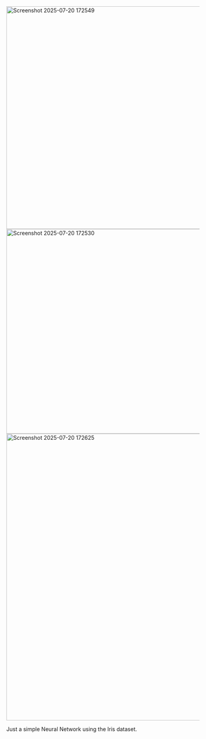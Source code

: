 <img width="899" height="580" alt="Screenshot 2025-07-20 172549" src="https://github.com/user-attachments/assets/0ff26990-d909-4580-abf6-1b1e2a82d9e6" />
<img width="785" height="533" alt="Screenshot 2025-07-20 172530" src="https://github.com/user-attachments/assets/457d5bbb-74eb-4dba-988b-d4b35d6f4505" />
<img width="598" height="747" alt="Screenshot 2025-07-20 172625" src="https://github.com/user-attachments/assets/4df3f6e0-ea12-493e-a1e4-3e678503368b" />


Just a simple Neural Network using the Iris dataset.
